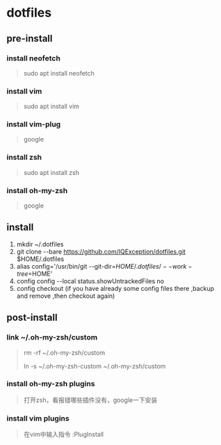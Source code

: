 # dotfiles

## pre-install

### install  neofetch
> sudo apt install neofetch

### install vim
>  sudo apt install vim

### install vim-plug
> google

### install zsh
> sudo apt install zsh

### install oh-my-zsh
> google


## install
1. mkdir ~/.dotfiles
2. git clone --bare https://github.com/IQException/dotfiles.git $HOME/.dotfiles
3. alias config='/usr/bin/git --git-dir=$HOME/.dotfiles/ --work-tree=$HOME'
4. config config --local status.showUntrackedFiles no
5. config checkout (if you have already some config files there ,backup and remove ,then checkout again)
   

## post-install

### link ~/.oh-my-zsh/custom
> rm -rf ~/.oh-my-zsh/custom
> 
> ln -s ~/.oh-my-zsh-custom ~/.oh-my-zsh/custom

### install oh-my-zsh plugins 
> 打开zsh，看报错哪些插件没有，google一下安装

### install vim plugins
> 在vim中输入指令  :PlugInstall
